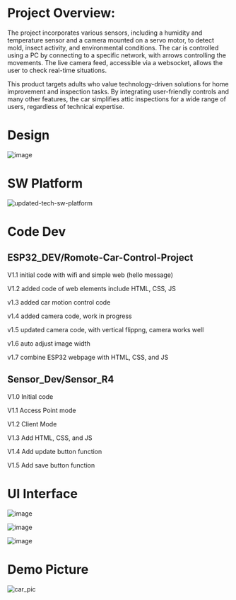 # Project Overview:
The project incorporates various sensors, including a humidity and temperature sensor and a camera mounted on a servo motor, to detect mold, insect activity, and environmental conditions. The car is controlled using a PC by connecting to a specific network, with arrows controlling the movements. The live camera feed, accessible via a websocket, allows the user to check real-time situations.

This product targets adults who value technology-driven solutions for home improvement and inspection tasks. By integrating user-friendly controls and many other features, the car simplifies attic inspections for a wide range of users, regardless of technical expertise.


# Design
![image](https://github.com/user-attachments/assets/1f736adf-a114-4469-80de-a2b84e4bc1c6)


# SW Platform
![updated-tech-sw-platform](https://github.com/user-attachments/assets/494eeea5-5f86-4e54-b2ed-c37b4a844416)



# Code Dev

## ESP32_DEV/Romote-Car-Control-Project

V1.1 initial code with wifi and simple web (hello message)

V1.2 added code of web elements include HTML, CSS, JS

v1.3 added car motion control code

v1.4 added camera code, work in progress

v1.5 updated camera code, with vertical flippng, camera works well 

v1.6 auto adjust image width

v1.7 combine ESP32 webpage with HTML, CSS, and JS

## Sensor_Dev/Sensor_R4

V1.0 Initial code

V1.1 Access Point mode

V1.2 Client Mode

V1.3 Add HTML, CSS, and JS

V1.4 Add update button function

V1.5 Add save button function


# UI Interface
![image](https://github.com/user-attachments/assets/259c2544-5752-4151-81c0-29956759cc4b)

![image](https://github.com/user-attachments/assets/ea2d187c-6bb3-4890-8f4d-06835f32944c)

![image](https://github.com/user-attachments/assets/ff3fc831-c48a-44cc-bd47-4b03c3c8c1a4)


# Demo Picture
![car_pic](https://github.com/user-attachments/assets/20dd265b-cb87-4c38-bc0f-60cd4f1b83b4)





